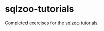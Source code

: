 sqlzoo-tutorials
================

Completed exercises for the [sqlzoo tutorials](http://sqlzoo.net/wiki/Main_Page).
